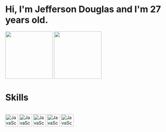 <h1>Hi, I'm Jefferson Douglas and I'm 27 years old.</h1>

<div>
<img height="150em" src="https://github-readme-stats.vercel.app/api?username=jersdouglas&show_icons=true&theme=tokyonight"/>
<img height="150em" src="https://github-readme-stats.vercel.app/api/top-langs/?username=jersdouglas&layout=compact&theme=tokyonight"/>  
</div>

<h1> Skills </h1>
<div style="display: inline-block"><br/>
<img align="center" alt="JavaScript" height="40" width="40" src="https://cdn.jsdelivr.net/gh/devicons/devicon/icons/html5/html5-original.svg" />
<img align="center" alt="JavaScript" height="40" width="40" src="https://cdn.jsdelivr.net/gh/devicons/devicon/icons/css3/css3-original.svg" />
<img align="center" alt="JavaScript" height="40" width="40" src="https://cdn.jsdelivr.net/gh/devicons/devicon/icons/javascript/javascript-original.svg" />
<img align="center" alt="JavaScript" height="40" width="40" src="https://cdn.jsdelivr.net/gh/devicons/devicon/icons/bootstrap/bootstrap-original.svg" />
<img align="center" alt="JavaScript" height="40" width="40" src="https://cdn.jsdelivr.net/gh/devicons/devicon/icons/php/php-original.svg" />
</div>
<br/>

